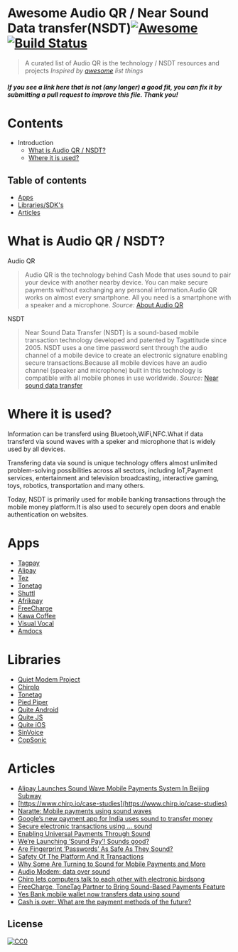 # Awesome Audio QR / Near Sound Data transfer(NSDT)[![Awesome](https://cdn.rawgit.com/sindresorhus/awesome/d7305f38d29fed78fa85652e3a63e154dd8e8829/media/badge.svg)](https://github.com/sindresorhus/awesome)  [![Build Status](https://travis-ci.org/ganny26/awesome-audioqr.svg?branch=master)](https://travis-ci.org/ganny26/awesome-audioqr)

> A curated list of Audio QR is the technology / NSDT resources and projects
*Inspired by [awesome](https://github.com/sindresorhus) list things*


#### *If you see a link here that is not (any longer) a good fit, you can fix it by submitting a pull request to improve this file. Thank you!*

# Contents

- Introduction
  - [What is Audio QR / NSDT?](#what-is-audio-qr-/-nsdt)
  - [Where it is used?](#what-it-is-used)

## Table of contents
* [Apps](#apps)
* [Libraries/SDK's](#libraries)
* [Articles](#articles)


# What is Audio QR / NSDT?

Audio QR

>Audio QR is the technology behind Cash Mode that uses sound to pair your device with another nearby device. You can make secure payments without exchanging any personal information.Audio QR works on almost every smartphone. All you need is a smartphone with a speaker and a microphone.
_Source:_ [About Audio QR](https://support.google.com/tez/answer/7531798?hl=en-GB)

NSDT

>Near Sound Data Transfer (NSDT) is a sound-based mobile transaction technology developed and patented by Tagattitude since 2005. NSDT uses a one time password sent through the audio channel of a mobile device to create an electronic signature enabling secure transactions.Because all mobile devices have an audio channel (speaker and microphone) built in this technology is compatible with all mobile phones in use worldwide.
_Source:_ [Near sound data transfer](https://en.wikipedia.org/wiki/Near_sound_data_transfer)

# Where it is used?

Information can be transferd using Bluetooh,WiFi,NFC.What if data transferd via sound waves with a speker and microphone that is widely used by all devices.

Transfering data via sound is unique technology offers almost unlimited problem-solving possibilities across all sectors, including IoT,Payment services, entertainment and television broadcasting, interactive gaming, toys, robotics, transportation and many others.

Today, NSDT is primarily used for mobile banking transactions through the mobile money platform.It is also used to securely open doors and enable authentication on websites.

# Apps
* [Tagpay](http://en.tagpay.fr/)
* [Alipay](https://intl.alipay.com/)
* [Tez](https://tez.google.com/)
* [Tonetag](https://www.tonetag.com/for-fintech.html)
* [Shuttl](https://ride.shuttl.com/)
* [Afrikpay](https://www.afrikpay.com) 
* [FreeCharge](https://www.freecharge.in/) 
* [Kawa Coffee](https://www.kahwacoffee.com/) 
* [Visual Vocal](http://www.visualvocal.com) 
* [Amdocs](https://www.amdocs.com/)

# Libraries
* [Quiet Modem Project](https://github.com/quiet)
* [ChirpIo](https://www.chirp.io/)
* [Tonetag](https://www.tonetag.com/)
* [Pied Piper](https://github.com/rraval/pied-piper)
* [Quite Android](https://github.com/quiet/org.quietmodem.Quiet)
* [Quite JS](https://github.com/quiet/quiet-js)
* [Quite iOS](https://github.com/quiet/QuietModemKit)
* [SinVoice](https://github.com/JesseGu/SinVoice)
* [CopSonic](http://www.copsonic.com/)


# Articles
* [Alipay Launches Sound Wave Mobile Payments System In Beijing Subway](https://techcrunch.com/2013/04/14/alipay-launches-sound-wave-mobile-payments-system-in-beijing-subway/)
* [https://www.chirp.io/case-studies](https://www.chirp.io/case-studies)
* [Naratte: Mobile payments using sound waves](https://www.cnet.com/news/naratte-mobile-payments-using-sound-waves/)
* [Google’s new payment app for India uses sound to transfer money](https://www.theverge.com/2017/9/18/16325004/tez-google-india-audio-qr-cash-payments)
* [Secure electronic transactions using ... sound](http://www.ebrc.com/NewsRoom/Press-Articles/secure-electronic-transactions-using-sound)
* [Enabling Universal Payments Through Sound](http://en.tagpay.fr/universal-sound-payments/)
* [We’re Launching ‘Sound Pay’! Sounds good?](https://blog.paytm.com/were-launching-sound-pay-sounds-good-ad74087d4567?gi=5f0db3077b97)
* [Are Fingerprint ‘Passwords’ As Safe As They Sound?](https://www.pymnts.com/news/security-and-risk/2016/are-fingerprint-passwords-as-safe-as-they-sound/)
* [Safety Of The Platform And It Transactions](https://www.afrikpay.com/index.php/en/terms-and-conditions/security)
* [Why Some Are Turning to Sound for Mobile Payments and More](https://www.technologyreview.com/s/518091/why-some-are-turning-to-sound-for-mobile-payments-and-more/)
* [Audio Modem: data over sound](https://applidium.com/en/news/data_transfer_through_sound/)
* [Chirp lets computers talk to each other with electronic birdsong
](https://www.theverge.com/2017/1/26/14398250/audio-over-data-chirp-iot-internet-of-things)
* [FreeCharge, ToneTag Partner to Bring Sound-Based Payments Feature ](http://gadgets.ndtv.com/apps/news/freecharge-tonetag-partner-to-bring-sound-based-payments-feature-1659013)
* [Yes Bank mobile wallet now transfers data using sound](https://indianceo.in/news/yes-bank-mobile-wallet-uses-sound/)
* [Cash is over: What are the payment methods of the future?](http://www.20minutes.fr/high-tech/392080-20100319-cash-fini-modes-paiement-futur)


## License

[![CC0](http://mirrors.creativecommons.org/presskit/buttons/88x31/svg/cc-zero.svg)](https://creativecommons.org/publicdomain/zero/1.0/)